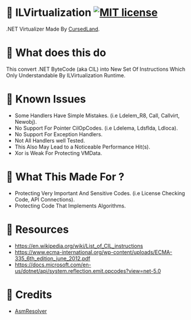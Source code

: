 # 🎈 ILVirtualization [![MIT license](https://img.shields.io/badge/License-MIT-blue.svg)](https://lbesson.mit-license.org/)
.NET Virtualizer Made By [CursedLand](https://github.com/CursedLand/).

# 🎀 What does this do
This convert .NET ByteCode (aka CIL) into New Set Of Instructions Which Only Understandable By ILVirtualization Runtime.

# 🎲 Known Issues 
- Some Handlers Have Simple Mistakes. (i.e Ldelem_R8, Call, Callvirt, Newobj).
- No Support For Pointer CilOpCodes. (i.e Ldelema, Ldsflda, Ldloca).
- No Support For Exception Handlers.
- Not All Handlers well Tested.
- This Also May Lead to a Noticeable Performance Hit(s).
- Xor is Weak For Protecting VMData.

# 🧩 What This Made For ?
- Protecting Very Important And Sensitive Codes. (i.e License Checking Code, API Connections).
- Protecting Code That Implements Algorithms.

# 🔬 Resources
- https://en.wikipedia.org/wiki/List_of_CIL_instructions
- https://www.ecma-international.org/wp-content/uploads/ECMA-335_6th_edition_june_2012.pdf
- https://docs.microsoft.com/en-us/dotnet/api/system.reflection.emit.opcodes?view=net-5.0

# 🔮 Credits 
- [AsmResolver](https://github.com/Washi1337/AsmResolver/)
